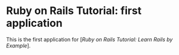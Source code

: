 # Ruby on Rails Tutorial: first application

This is the first application for
[*Ruby on Rails Tutorial: Learn Rails by Example*].

